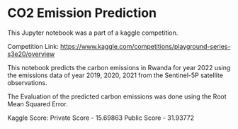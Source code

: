 # CO2 Emission Prediction
This Jupyter notebook was a part of a kaggle competition.

Competition Link: https://www.kaggle.com/competitions/playground-series-s3e20/overview

This notebook predicts the carbon emissions in Rwanda for year 2022 using the emissions data of year 2019, 2020, 2021 from the Sentinel-5P satellite observations.

The Evaluation of the predicted carbon emissions was done using the Root Mean Squared Error.

Kaggle Score:
Private Score - 15.69863
Public Score - 31.93772
